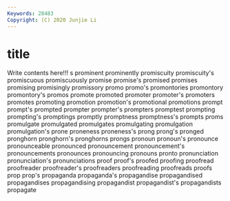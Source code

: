 ```yaml
---
Keywords: 28483
Copyright: (C) 2020 Junjie Li
---
```


# title

Write contents here!!!
s 
prominent 
prominently 
promiscuity 
promiscuity's 
promiscuous 
promiscuously 
promise
promise's 
promised 
promises 
promising 
promisingly 
promissory 
promo 
promo's 
promontories 
promontory
promontory's 
promos 
promote 
promoted 
promoter 
promoter's 
promoters 
promotes 
promoting 
promotion
promotion's 
promotional 
promotions 
prompt 
prompt's 
prompted 
prompter 
prompter's 
prompters 
promptest
prompting 
prompting's 
promptings 
promptly 
promptness 
promptness's 
prompts 
proms 
promulgate 
promulgated
promulgates 
promulgating 
promulgation 
promulgation's 
prone 
proneness 
proneness's 
prong 
prong's 
pronged
pronghorn 
pronghorn's 
pronghorns 
prongs 
pronoun 
pronoun's 
pronounce 
pronounceable 
pronounced 
pronouncement
pronouncement's 
pronouncements 
pronounces 
pronouncing 
pronouns 
pronto 
pronunciation 
pronunciation's 
pronunciations 
proof
proof's 
proofed 
proofing 
proofread 
proofreader 
proofreader's 
proofreaders 
proofreading 
proofreads 
proofs
prop 
prop's 
propaganda 
propaganda's 
propagandise 
propagandised 
propagandises 
propagandising 
propagandist 
propagandist's
propagandists 
propagate 
